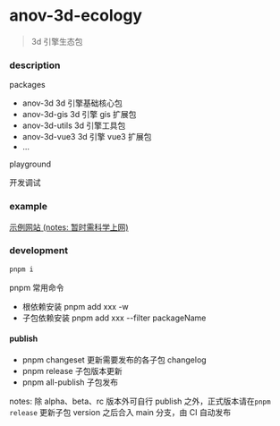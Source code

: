 # anov-3d-ecology

> 3d 引擎生态包

### description

packages

- anov-3d 3d 引擎基础核心包
- anov-3d-gis 3d 引擎 gis 扩展包
- anov-3d-utils 3d 引擎工具包
- anov-3d-vue3 3d 引擎 vue3 扩展包
- ...

playground

开发调试

### example 

[示例网站 (notes: 暂时需科学上网)](https://anov-3d-ecology.vercel.app/#base_scene)

### development

```bash
pnpm i
```

pnpm 常用命令

- 根依赖安装 pnpm add xxx -w
- 子包依赖安装 pnpm add xxx --filter packageName

#### publish

- pnpm changeset 更新需要发布的各子包 changelog
- pnpm release 子包版本更新
- pnpm all-publish 子包发布

notes: 除 alpha、beta、rc 版本外可自行 publish 之外，正式版本请在`pnpm release` 更新子包 version 之后合入 main 分支，由 CI 自动发布
